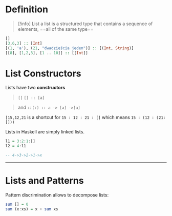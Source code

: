 # Definition
>[!info] List
>a list is a structured type that contains a sequence of elements, 
>==all of the same type==

```haskell
[]
[3,6,3] :: [Int]
[(1, 'a'), (21, "dwadzieścia jeden")] :: [(Int, String)]
[[8], [1,2,3], [1 .. 10]] :: [[Int]]
```



# List Constructors
Lists have two **constructors**
> `[]` 
> `[] :: [a]`

> and `:`:
> `(:) :: a -> [a] ->[a]`

`[15,12,21` is a shortcut for `15 : 12 : 21 : []` 
which means `15 : (12 : (21: []))`


Lists in Haskell are simply linked lists.
```haskell
l1 = 3:2:1:[]
l2 = 4:l1

-- 4->3->2->1->x
```

---
# Lists and Patterns
Pattern discrimination allows to decompose lists:
```haskell
sum [] = 0
sum (x:xs) = x + sum xs
```


























